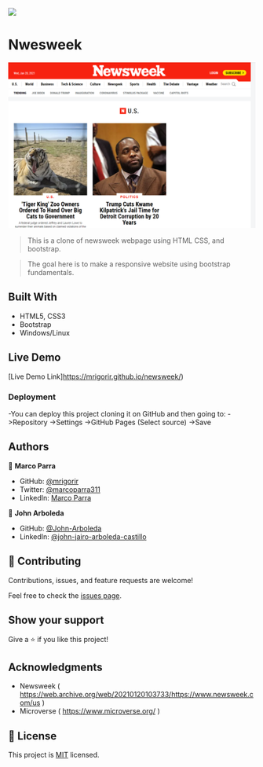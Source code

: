 ![](https://img.shields.io/badge/Microverse-blueviolet)

# Nwesweek

![screenshot](img/newsweek.png)

> This is a clone of newsweek webpage using HTML CSS, and bootstrap.  

> The goal here is to make a responsive website using bootstrap fundamentals.

## Built With

- HTML5, CSS3
- Bootstrap
- Windows/Linux


## Live Demo

[Live Demo Link]https://mrigorir.github.io/newsweek/)


### Deployment

-You can deploy this project cloning it on GitHub and then going to:
->Repository
->Settings
->GitHub Pages
(Select source)
->Save


## Authors

👤 **Marco Parra**

- GitHub: [@mrigorir](https://github.com/mrigorir)
- Twitter: [@marcoparra311](https://twitter.com/marcoparra311)
- LinkedIn: [Marco Parra](https://www.linkedin.com/in/marco-parra-leal-a93318101/)

👤 **John Arboleda**

- GitHub: [@John-Arboleda](https://github.com/John-Arboleda)
- LinkedIn: [@john-jairo-arboleda-castillo](https://www.linkedin.com/in/john-jairo-arboleda-castillo/)


## 🤝 Contributing

Contributions, issues, and feature requests are welcome!

Feel free to check the [issues page](issues/).

## Show your support

Give a ⭐️ if you like this project!

## Acknowledgments

- Newsweek ( https://web.archive.org/web/20210120103733/https://www.newsweek.com/us )
- Microverse ( https://www.microverse.org/ )

## 📝 License

This project is [MIT](lic.url) licensed.


